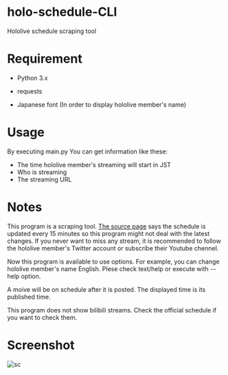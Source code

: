 # holo-schedule-CLI
Hololive schedule scraping tool

# Requirement
- Python 3.x
- requests

- Japanese font (In order to display hololive member's name)

# Usage
By executing main\.py You can get information like these:
- The time hololive member's streaming will start in JST
- Who is streaming
- The streaming URL

# Notes
This program is a scraping tool. [The source page](https://schedule.hololive.tv/simple) 
says the schedule is updated every 15 minutes so this program might not deal with the latest changes. 
If you never want to miss any stream, it is recommended to follow the hololive member's Twitter account or subscribe their Youtube chennel.  

Now this program is available to use options. For example, you can change hololive member's name English. Plese check text/help or execute with --help option.  

A moive will be on schedule after it is posted. The displayed time is its published time.  

This program does not show bilibili streams. Check the official schedule if you want to check them.

# Screenshot
![sc](https://user-images.githubusercontent.com/42367122/79976625-e26f4700-84d7-11ea-9e36-e5262e317fbd.png)  
